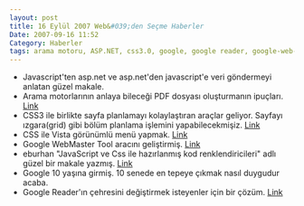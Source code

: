 ```yaml
---
layout: post
title: 16 Eylül 2007 Web&#039;den Seçme Haberler
Date: 2007-09-16 11:52
Category: Haberler
tags: arama motoru, ASP.NET, css3.0, google, google reader, google-web-mater-tool, Haberler, Javascript, pdf
---
```


-   Javascript'ten asp.net ve asp.net'den javascript'e veri göndermeyi
    anlatan güzel makale. 
-   Arama motorlarının anlaya bileceği PDF dosyası oluşturmanın
    ipuçları. [Link][1]
-   CSS3 ile birlikte sayfa planlamayı kolaylaştıran araçlar geliyor.
    Sayfayı ızgara(grid) gibi bölüm planlama işlemini yapabilecekmişiz.
    [Link][2]
-   CSS ile Vista görünümlü menü yapmak. [Link][3]
-   Google WebMaster Tool aracını geliştirmiş. [Link][4]
-   eburhan "JavaScript ve Css ile hazırlanmış kod renklendiricileri"
    adlı güzel bir makale yazmış. [Link][5]
-   Google 10 yaşına girmiş. 10 senede en tepeye çıkmak nasıl duygudur
    acaba.
-   Google Reader'ın çehresini değiştirmek isteyenler için bir çözüm.
    [Link][6]


  [1]: http://searchengineland.com/070912-095906.php
    "arama motoruna uygun PDF"
  [2]: http://www.css3.info/more-layout-options-with-grid-positioning/
    "CSS3 ve ızgara"
  [3]: http://blog.itookia.com/post/How-to-create-VISTA-style-toolbar-with-CSS.aspx
    "vista görünümlü menü"
  [4]: http://googlesystem.blogspot.com/2007/09/number-of-igoogle-google-reader.html
    "Google WebMaster Tool"
  [5]: http://www.eburhan.com/javascript-ve-css-ile-hazirlanmis-kod-renklendiricileri/
    "kod renklendiriciler"
  [6]: http://www.hicksdesign.co.uk/journal/google-reader-theme-12
    "Google Reader"
